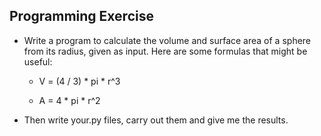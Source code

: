 ##	Programming Exercise

*	Write a program to calculate the volume and surface area of a sphere from its radius, given as input. Here are some formulas that might be useful:

	*	V = (4 / 3) * pi * r^3

	*	A = 4 * pi * r^2

*	Then write your.py files, carry out them and give me the results. 
